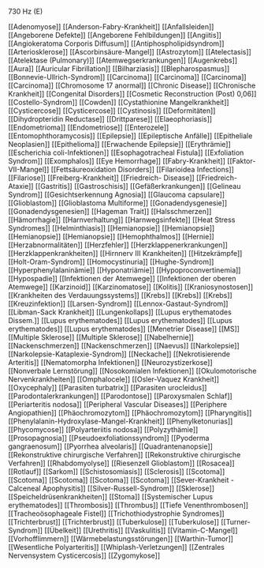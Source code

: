 730 Hz (E)

[[Adenomyose]]
[[Anderson-Fabry-Krankheit]]
[[Anfallsleiden]]
[[Angeborene Defekte]]
[[Angeborene Fehlbildungen]]
[[Angiitis]]
[[Angiokeratoma Corporis Diffusum]]
[[Antiphospholipidsyndrom]]
[[Arteriosklerose]]
[[Ascorbinsäure-Mangel]]
[[Astrozytom]]
[[Atelectasis]]
[[Atelektase (Pulmonary)]]
[[Atemwegserkrankungen]]
[[Augenkrebs]]
[[Aura]]
[[Auricular Fibrillation]]
[[Bilharziasis]]
[[Blepharospasmus]]
[[Bonnevie-Ullrich-Syndrom]]
[[Carcinoma]]
[[Carcinoma]]
[[Carcinoma]]
[[Carcinoma]]
[[Chromosome 17 anormal]]
[[Chronic Disease]]
[[Chronische Krankheit]]
[[Congenital Disorders]]
[[Cosmetic Reconstruction (Post) 0,06]]
[[Costello-Syndrom]]
[[Cowden]]
[[Cystathionine Mangelkrankheit]]
[[Cysticercose]]
[[Cysticercose]]
[[Cystinosis]]
[[Deformitäten]]
[[Dihydropteridin Reductase]]
[[Drittparese]]
[[Elaeophoriasis]]
[[Endometrioma]]
[[Endometriose]]
[[Enterozele]]
[[Entomophthoramycosis]]
[[Epilepsie]]
[[Epileptische Anfälle]]
[[Epitheliale Neoplasien]]
[[Epithelioma]]
[[Erwachende Epilepsie]]
[[Erythrämie]]
[[Escherichia coli-Infektionen]]
[[Esophagotracheal Fistula]]
[[Exfoliation Syndrom]]
[[Exomphalos]]
[[Eye Hemorrhage]]
[[Fabry-Krankheit]]
[[Faktor-VII-Mangel]]
[[Fettsäureoxidation Disorders]]
[[Filarioidea Infections]]
[[Filariose]]
[[Freiberg-Krankheit]]
[[Friedreich- Disease]]
[[Friedreich-Ataxie]]
[[Gastritis]]
[[Gastroschisis]]
[[Gefäßerkrankungen]]
[[Gelineau Syndrom]]
[[Gesichtserkennung Agnosia]]
[[Glaucoma capsulare]]
[[Glioblastom]]
[[Glioblastoma Multiforme]]
[[Gonadendysgenesie]]
[[Gonadendysgenesien]]
[[Hageman Trait]]
[[Halsschmerzen]]
[[Hämorrhagie]]
[[Harnverhaltung]]
[[Harnwegsinfekte]]
[[Heat Stress Syndromes]]
[[Helminthiasis]]
[[Hemianopsie]]
[[Hemianopsie]]
[[Hemianopsie]]
[[Hemianopsie]]
[[Hemophthalmos]]
[[Hernie]]
[[Herzabnormalitäten]]
[[Herzfehler]]
[[Herzklappenerkrankungen]]
[[Herzklappenkrankheiten]]
[[Hirnnerv III Krankheiten]]
[[Hitzekrämpfe]]
[[Holt-Oram-Syndrom]]
[[Homocystinuria]]
[[Hughe-Syndrom]]
[[Hyperphenylalaninämie]]
[[Hyponatriämie]]
[[Hypoproconvertinemia]]
[[Hypospadie]]
[[Infektionen der Atemwege]]
[[Infektionen der oberen Atemwege]]
[[Karzinoid]]
[[Karzinomatose]]
[[Kolitis]]
[[Kraniosynostosen]]
[[Krankheiten des Verdauungssystems]]
[[Krebs]]
[[Krebs]]
[[Krebs]]
[[Kreuzinfektion]]
[[Larsen-Syndrom]]
[[Lennox-Gastaut-Syndrom]]
[[Libman-Sack Krankheit]]
[[Lungenkollaps]]
[[Lupus erythematodes Dissem.]]
[[Lupus erythematodes]]
[[Lupus erythematodes]]
[[Lupus erythematodes]]
[[Lupus erythematodes]]
[[Menetrier Disease]]
[[MS]]
[[Multiple Sklerose]]
[[Multiple Sklerose]]
[[Nabelhernie]]
[[Nackenschmerzen]]
[[Nackenschmerzen]]
[[Naevus]]
[[Narkolepsie]]
[[Narkolepsie-Kataplexie-Syndrom]]
[[Neckache]]
[[Nekrotisierende Arteritis]]
[[Nematomorpha Infektionen]]
[[Neurozystizerkose]]
[[Nonverbale Lernstörung]]
[[Nosokomialen Infektionen]]
[[Okulomotorische Nervenkrankheiten]]
[[Omphalocele]]
[[Osler-Vaquez Krankheit]]
[[Oxycephaly]]
[[Parasiten turbatrix]]
[[Parasiten urocleidus]]
[[Parodontalerkrankungen]]
[[Parodontose]]
[[Paroxysmalen Schlaf]]
[[Periarteritis nodosa]]
[[Peripheral Vascular Diseases]]
[[Periphere Angiopathien]]
[[Phäochromozytom]]
[[Phäochromozytom]]
[[Pharyngitis]]
[[Phenylalanin-Hydroxylase-Mangel-Krankheit]]
[[Phenylketonurias]]
[[Phycomycose]]
[[Polyarteriitis nodosa]]
[[Polyzythämie]]
[[Prosopagnosia]]
[[Pseudoexfoliationssyndrom]]
[[Pyoderma gangraenosum]]
[[Pyorrhea alveolaris]]
[[Quadrantenanopsie]]
[[Rekonstruktive chirurgische Verfahren]]
[[Rekonstruktive chirurgische Verfahren]]
[[Rhabdomyolyse]]
[[Riesenzell Glioblastom]]
[[Rosacea]]
[[Rotlauf]]
[[Sarkom]]
[[Schistosomiasis]]
[[Sclerosis]]
[[Scotoma]]
[[Scotoma]]
[[Scotoma]]
[[Scotoma]]
[[Scotoma]]
[[Sever-Krankheit - Calceneal Apophysitis]]
[[Silver-Russell-Syndrom]]
[[Sklerose]]
[[Speicheldrüsenkrankheiten]]
[[Stoma]]
[[Systemischer Lupus erythematodes]]
[[Thrombosis]]
[[Thrombus]]
[[Tiefe Venenthrombosen]]
[[Tracheoösophageale Fistel]]
[[Trichothiodystrophie Syndromes]]
[[Trichterbrust]]
[[Trichterbrust]]
[[Tuberkulose]]
[[Tuberkulose]]
[[Turner-Syndrom]]
[[Übelkeit]]
[[Urethritis]]
[[Vaskulitis]]
[[Vitamin-C-Mangel]]
[[Vorhofflimmern]]
[[Wärmebelastungsstörungen]]
[[Warthin-Tumor]]
[[Wesentliche Polyarteritis]]
[[Whiplash-Verletzungen]]
[[Zentrales Nervensystem Cysticercosis]]
[[Zygomykose]]